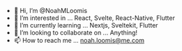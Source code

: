 - 👋 Hi, I’m @NoahMLoomis
- 👀 I’m interested in ... React, Svelte, React-Native, Flutter
- 🌱 I’m currently learning ... Nextjs, Sveltekit, Flutter
- 💞️ I’m looking to collaborate on ... Anything!
- 📫 How to reach me ... noah.loomis@me.com

<!---
NoahMLoomis/NoahMLoomis is a ✨ special ✨ repository because its `README.md` (this file) appears on your GitHub profile.
You can click the Preview link to take a look at your changes.
--->
